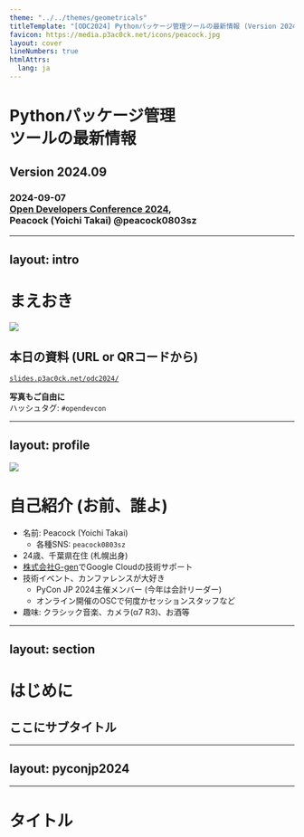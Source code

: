 ```yaml
---
theme: "../../themes/geometricals"
titleTemplate: "[ODC2024] Pythonパッケージ管理ツールの最新情報 (Version 2024.09)"
favicon: https://media.p3ac0ck.net/icons/peacock.jpg
layout: cover
lineNumbers: true
htmlAttrs:
  lang: ja
---
```


# Pythonパッケージ管理<br>ツールの最新情報

## Version 2024.09

### 2024-09-07<br />[Open Developers Conference 2024](https://event.ospn.jp/odc2024/),<br />Peacock (Yoichi Takai) @peacock0803sz

---
layout: intro
---

# まえおき

<img src="/qrcode.svg" />

## 本日の資料 (URL or QRコードから)

<div class="url">

[`slides.p3ac0ck.net/odc2024/`](https://slides.p3ac0ck.net/odc2024/)

</div>

<div class="box">

**写真もご自由に <twemoji-camera />**  
ハッシュタグ: `#opendevcon`

</div>

---
layout: profile
---

<img src="https://media.p3ac0ck.net/icons/PyConAPAC2023.jpg" />

# 自己紹介 (お前、誰よ)

- 名前: Peacock (Yoichi Takai)
    - 各種SNS: `peacock0803sz`
- 24歳、千葉県在住 (札幌出身)
- [株式会社G-gen](https://www.g-gen.co.jp/)でGoogle Cloudの技術サポート
- 技術イベント、カンファレンスが大好き
    - PyCon JP 2024主催メンバー (今年は会計リーダー)
    - オンライン開催のOSCで何度かセッションスタッフなど
- 趣味: クラシック音楽、カメラ(α7 R3)、お酒等

---
layout: section
---

# はじめに

## ここにサブタイトル

---
layout: pyconjp2024
---

<!--
ここで番宣を挟みます
-->

---

# タイトル
